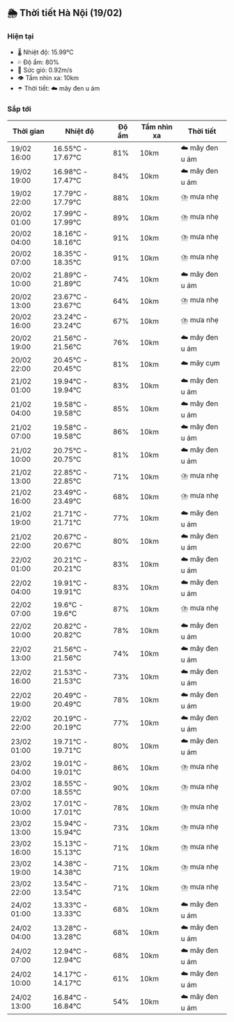 ## 🌦️ Thời tiết Hà Nội (19/02)

### Hiện tại

- 🌡️ Nhiệt độ: 15.99℃
- 💦 Độ ẩm: 80%
- 💨 Sức gió: 0.92m/s
- 👁️ Tầm nhìn xa: 10km
- ☂️ Thời tiết: ☁️ mây đen u ám

### Sắp tới

| Thời gian | Nhiệt độ | Độ ẩm | Tầm nhìn xa | Thời tiết |
| --- | --- | --- | --- | --- |
| 19/02 16:00 | 16.55℃ - 17.67℃ | 81% | 10km | ☁️ mây đen u ám |
| 19/02 19:00 | 16.98℃ - 17.47℃ | 84% | 10km | ☁️ mây đen u ám |
| 19/02 22:00 | 17.79℃ - 17.79℃ | 88% | 10km | ⛈️ mưa nhẹ |
| 20/02 01:00 | 17.99℃ - 17.99℃ | 89% | 10km | ⛈️ mưa nhẹ |
| 20/02 04:00 | 18.16℃ - 18.16℃ | 91% | 10km | ⛈️ mưa nhẹ |
| 20/02 07:00 | 18.35℃ - 18.35℃ | 91% | 10km | ⛈️ mưa nhẹ |
| 20/02 10:00 | 21.89℃ - 21.89℃ | 74% | 10km | ☁️ mây đen u ám |
| 20/02 13:00 | 23.67℃ - 23.67℃ | 64% | 10km | ⛈️ mưa nhẹ |
| 20/02 16:00 | 23.24℃ - 23.24℃ | 67% | 10km | ⛈️ mưa nhẹ |
| 20/02 19:00 | 21.56℃ - 21.56℃ | 76% | 10km | ☁️ mây đen u ám |
| 20/02 22:00 | 20.45℃ - 20.45℃ | 81% | 10km | ☁️ mây cụm |
| 21/02 01:00 | 19.94℃ - 19.94℃ | 83% | 10km | ☁️ mây đen u ám |
| 21/02 04:00 | 19.58℃ - 19.58℃ | 85% | 10km | ☁️ mây đen u ám |
| 21/02 07:00 | 19.58℃ - 19.58℃ | 86% | 10km | ☁️ mây đen u ám |
| 21/02 10:00 | 20.75℃ - 20.75℃ | 81% | 10km | ☁️ mây đen u ám |
| 21/02 13:00 | 22.85℃ - 22.85℃ | 71% | 10km | ⛈️ mưa nhẹ |
| 21/02 16:00 | 23.49℃ - 23.49℃ | 68% | 10km | ⛈️ mưa nhẹ |
| 21/02 19:00 | 21.71℃ - 21.71℃ | 77% | 10km | ☁️ mây đen u ám |
| 21/02 22:00 | 20.67℃ - 20.67℃ | 80% | 10km | ☁️ mây đen u ám |
| 22/02 01:00 | 20.21℃ - 20.21℃ | 83% | 10km | ☁️ mây đen u ám |
| 22/02 04:00 | 19.91℃ - 19.91℃ | 83% | 10km | ☁️ mây đen u ám |
| 22/02 07:00 | 19.6℃ - 19.6℃ | 87% | 10km | ⛈️ mưa nhẹ |
| 22/02 10:00 | 20.82℃ - 20.82℃ | 78% | 10km | ☁️ mây đen u ám |
| 22/02 13:00 | 21.56℃ - 21.56℃ | 74% | 10km | ☁️ mây đen u ám |
| 22/02 16:00 | 21.53℃ - 21.53℃ | 73% | 10km | ☁️ mây đen u ám |
| 22/02 19:00 | 20.49℃ - 20.49℃ | 78% | 10km | ☁️ mây đen u ám |
| 22/02 22:00 | 20.19℃ - 20.19℃ | 77% | 10km | ☁️ mây đen u ám |
| 23/02 01:00 | 19.71℃ - 19.71℃ | 80% | 10km | ☁️ mây đen u ám |
| 23/02 04:00 | 19.01℃ - 19.01℃ | 86% | 10km | ⛈️ mưa nhẹ |
| 23/02 07:00 | 18.55℃ - 18.55℃ | 90% | 10km | ⛈️ mưa nhẹ |
| 23/02 10:00 | 17.01℃ - 17.01℃ | 78% | 10km | ⛈️ mưa nhẹ |
| 23/02 13:00 | 15.94℃ - 15.94℃ | 73% | 10km | ⛈️ mưa nhẹ |
| 23/02 16:00 | 15.13℃ - 15.13℃ | 71% | 10km | ⛈️ mưa nhẹ |
| 23/02 19:00 | 14.38℃ - 14.38℃ | 71% | 10km | ⛈️ mưa nhẹ |
| 23/02 22:00 | 13.54℃ - 13.54℃ | 71% | 10km | ⛈️ mưa nhẹ |
| 24/02 01:00 | 13.33℃ - 13.33℃ | 68% | 10km | ☁️ mây đen u ám |
| 24/02 04:00 | 13.28℃ - 13.28℃ | 68% | 10km | ☁️ mây đen u ám |
| 24/02 07:00 | 12.94℃ - 12.94℃ | 68% | 10km | ☁️ mây đen u ám |
| 24/02 10:00 | 14.17℃ - 14.17℃ | 61% | 10km | ☁️ mây đen u ám |
| 24/02 13:00 | 16.84℃ - 16.84℃ | 54% | 10km | ☁️ mây đen u ám |
